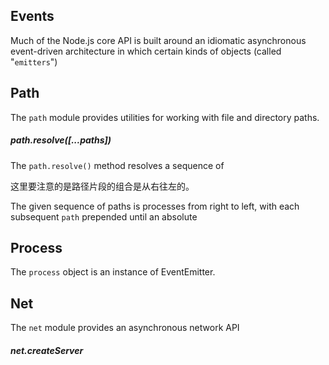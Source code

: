 ## Events

Much of the Node.js core API is built around an idiomatic asynchronous event-driven architecture in which certain kinds of objects (called "`emitters`") 

## Path

The `path` module provides utilities for working with file and directory paths.

##### path.resolve([...paths])

The `path.resolve()` method resolves a sequence of 

这里要注意的是路径片段的组合是从右往左的。

The given sequence of paths is processes from right to left, with each subsequent `path` prepended until an absolute

## Process

The `process` object is an instance of EventEmitter.

## Net

The `net` module provides an asynchronous network API

##### net.createServer